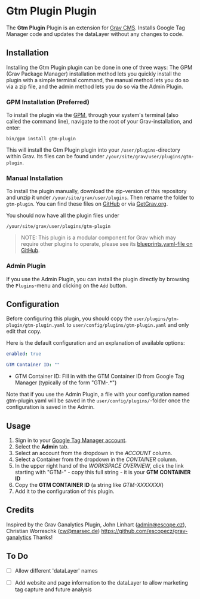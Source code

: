 # Gtm Plugin Plugin

The **Gtm Plugin** Plugin is an extension for [Grav CMS](https://github.com/getgrav/grav). Installs Google Tag Manager code and updates the dataLayer without any changes to code.

## Installation

Installing the Gtm Plugin plugin can be done in one of three ways: The GPM (Grav Package Manager) installation method lets you quickly install the plugin with a simple terminal command, the manual method lets you do so via a zip file, and the admin method lets you do so via the Admin Plugin.

### GPM Installation (Preferred)

To install the plugin via the [GPM](https://learn.getgrav.org/cli-console/grav-cli-gpm), through your system's terminal (also called the command line), navigate to the root of your Grav-installation, and enter:

    bin/gpm install gtm-plugin

This will install the Gtm Plugin plugin into your `/user/plugins`-directory within Grav. Its files can be found under `/your/site/grav/user/plugins/gtm-plugin`.

### Manual Installation

To install the plugin manually, download the zip-version of this repository and unzip it under `/your/site/grav/user/plugins`. Then rename the folder to `gtm-plugin`. You can find these files on [GitHub](https://github.com/jaymurphy1997/grav-plugin-gtm-plugin) or via [GetGrav.org](https://getgrav.org/downloads/plugins).

You should now have all the plugin files under

    /your/site/grav/user/plugins/gtm-plugin
	
> NOTE: This plugin is a modular component for Grav which may require other plugins to operate, please see its [blueprints.yaml-file on GitHub](https://github.com/jaymurphy1997/grav-plugin-gtm-plugin/blob/main/blueprints.yaml).

### Admin Plugin

If you use the Admin Plugin, you can install the plugin directly by browsing the `Plugins`-menu and clicking on the `Add` button.

## Configuration

Before configuring this plugin, you should copy the `user/plugins/gtm-plugin/gtm-plugin.yaml` to `user/config/plugins/gtm-plugin.yaml` and only edit that copy.

Here is the default configuration and an explanation of available options:

```yaml
enabled: true
```

```yaml
GTM Container ID: ""
```

* GTM Container ID: Fill in with the GTM Container ID from Google Tag Manager (typically of the form "GTM-.*")

Note that if you use the Admin Plugin, a file with your configuration named gtm-plugin.yaml will be saved in the `user/config/plugins/`-folder once the configuration is saved in the Admin.

## Usage

1. Sign in to your [Google Tag Manager account](https://analytics.google.com/).
2. Select the **Admin** tab.
3. Select an account from the dropdown in the _ACCOUNT_ column.
4. Select a Container from the dropdown in the _CONTAINER_ column.
5. In the upper right hand of the _WORKSPACE_ _OVERVIEW_, click the link starting with "GTM-" - copy this full string - it is your **GTM CONTAINER ID** 
6. Copy the **GTM CONTAINER ID** (a string like _GTM-XXXXXXX_)
7. Add it to the configuration of this plugin.

## Credits

Inspired by the Grav Ganalytics Plugin, John Linhart (admin@escope.cz), Christian Worreschk (cw@marsec.de)
https://github.com/escopecz/grav-ganalytics Thanks!

## To Do

- [ ] Allow different 'dataLayer' names
- [ ] Add website and page information to the dataLayer to allow marketing tag capture and future analysis

